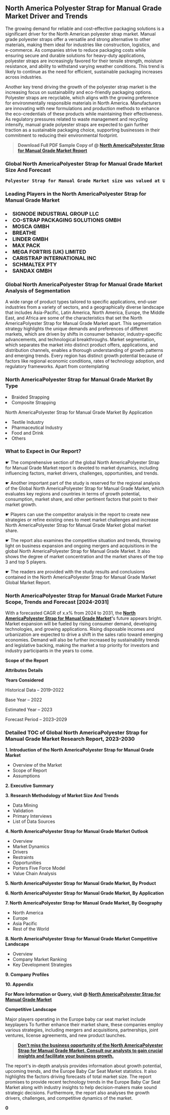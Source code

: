 <p><h2>North America Polyester Strap for Manual Grade Market Driver and Trends</h2><p>The growing demand for reliable and cost-effective packaging solutions is a significant driver for the North American polyester strap market. Manual grade polyester straps offer a versatile and strong alternative to other materials, making them ideal for industries like construction, logistics, and e-commerce. As companies strive to reduce packaging costs while ensuring secure and durable solutions for heavy-duty applications, polyester straps are increasingly favored for their tensile strength, moisture resistance, and ability to withstand varying weather conditions. This trend is likely to continue as the need for efficient, sustainable packaging increases across industries.</p><p>Another key trend driving the growth of the polyester strap market is the increasing focus on sustainability and eco-friendly packaging options. Polyester straps are recyclable, which aligns with the growing preference for environmentally responsible materials in North America. Manufacturers are innovating with new formulations and production methods to enhance the eco-credentials of these products while maintaining their effectiveness. As regulatory pressures related to waste management and recycling intensify, manual grade polyester straps are expected to gain further traction as a sustainable packaging choice, supporting businesses in their commitment to reducing their environmental footprint.</p></p><blockquote id="" class=""><strong>Download Full PDF Sample Copy of @&nbsp;<a href="https://www.verifiedmarketreports.com/download-sample/?rid=357084&utm_source=GitHub-Jan&utm_medium=281" target="_blank">North AmericaPolyester Strap for Manual Grade Market Report</a>&nbsp;&nbsp;</strong></blockquote><h3 id="" class=""><strong>Global&nbsp;North AmericaPolyester Strap for Manual Grade Market Size And Forecast</strong></h3><pre class="reader-text-block__code-block"><strong>Polyester Strap for Manual Grade Market size was valued at USD 1.2 Billion in 2022 and is projected to reach USD 2.1 Billion by 2030, growing at a CAGR of 7.9% from 2024 to 2030.</strong></pre><h3 id="" class="">Leading Players in the&nbsp;North AmericaPolyester Strap for Manual Grade Market</h3><h3 class=""></Li><Li>SIGNODE INDUSTRIAL GROUP LLC</Li><Li> CO-STRAP PACKAGING SOLUTIONS GMBH</Li><Li> MOSCA GMBH</Li><Li> BREATHE</Li><Li> LINDER GMBH</Li><Li> MAX PACK</Li><Li> MEGA FORTRIS (UK) LIMITED</Li><Li> CARISTRAP INTERNATIONAL INC</Li><Li> SCHMALTEX PTY</Li><Li> SANDAX GMBH</h3><h3 id="" class="">Global&nbsp;North AmericaPolyester Strap for Manual Grade Market Analysis of Segmentation</h3><p id="" class="">A wide range of product types tailored to specific applications, end-user industries from a variety of sectors, and a geographically diverse landscape that includes Asia-Pacific, Latin America, North America, Europe, the Middle East, and Africa are some of the characteristics that set the North AmericaPolyester Strap for Manual Grade Market apart. This segmentation strategy highlights the unique demands and preferences of different markets, which are driven by shifts in consumer behavior, industry-specific advancements, and technological breakthroughs. Market segmentation, which separates the market into distinct product offers, applications, and distribution channels, enables a thorough understanding of growth patterns and emerging trends. Every region has distinct growth potential because of factors like regional economic conditions, rates of technology adoption, and regulatory frameworks. Apart from contemplating</p><h3 id="" class="">North AmericaPolyester Strap for Manual Grade Market&nbsp;By Type</h3><p></Li><Li>Braided Strapping</Li><Li> Composite Strapping</p><div class="" data-test-id=""><p>North AmericaPolyester Strap for Manual Grade Market&nbsp;By Application</p></div><p class=""></Li><Li>Textile Industry</Li><Li> Pharmaceutical Industry</Li><Li> Food and Drink</Li><Li> Others</p><div class="" data-test-id=""><h3><span class="">What to Expect in Our Report?</span></h3></div><div class="" data-test-id=""><p><span class="">☛ The comprehensive section of the global North AmericaPolyester Strap for Manual Grade Market report is devoted to market dynamics, including influencing factors, market drivers, challenges, opportunities, and trends.</span></p></div><div class="" data-test-id=""><p><span class="">☛ Another important part of the study is reserved for the regional analysis of the Global North AmericaPolyester Strap for Manual Grade Market, which evaluates key regions and countries in terms of growth potential, consumption, market share, and other pertinent factors that point to their market growth.</span></p></div><div class="" data-test-id=""><p><span class="">☛ Players can use the competitor analysis in the report to create new strategies or refine existing ones to meet market challenges and increase North AmericaPolyester Strap for Manual Grade Market global market share.</span></p></div><div class="" data-test-id=""><p><span class="">☛ The report also examines the competitive situation and trends, throwing light on business expansion and ongoing mergers and acquisitions in the global North AmericaPolyester Strap for Manual Grade Market. It also shows the degree of market concentration and the market shares of the top 3 and top 5 players.</span></p></div><div class="" data-test-id=""><p><span class="">☛ The readers are provided with the study results and conclusions contained in the North AmericaPolyester Strap for Manual Grade Market Global Market Report.</span></p></div><div class="" data-test-id=""><h3><span class="">North AmericaPolyester Strap for Manual Grade Market Future Scope, Trends and Forecast [2024-2031]</span></h3></div><div class="" data-test-id=""><p><span class="">With a forecasted CAGR of x.x% from 2024 to 2031, the <strong><a href="https://www.verifiedmarketreports.com/download-sample/?rid=357084&utm_source=GitHub-Jan&utm_medium=281" target="_blank">North AmericaPolyester Strap for Manual Grade Market</a>'</strong>s future appears bright. Market expansion will be fueled by rising consumer demand, developing technologies, and growing applications. Rising disposable incomes and urbanization are expected to drive a shift in the sales ratio toward emerging economies. Demand will also be further increased by sustainability trends and legislative backing, making the market a top priority for investors and industry participants in the years to come.</span></p><p id="ember66" class="ember-view reader-text-block__paragraph"><strong>Scope of the Report</strong></p><p id="ember67" class="ember-view reader-text-block__paragraph"><strong>Attributes Details</strong></p><p id="ember68" class="ember-view reader-text-block__paragraph"><strong>Years Considered</strong></p><p id="ember69" class="ember-view reader-text-block__paragraph">Historical Data &ndash; 2019&ndash;2022</p><p id="ember70" class="ember-view reader-text-block__paragraph">Base Year &ndash; 2022</p><p id="ember71" class="ember-view reader-text-block__paragraph">Estimated Year &ndash; 2023</p><p id="ember72" class="ember-view reader-text-block__paragraph">Forecast Period &ndash; 2023&ndash;2029</p></div><h3 id="" class="">Detailed TOC of Global North AmericaPolyester Strap for Manual Grade Market Research Report, 2023-2030</h3><p id="" class=""><strong>1. Introduction of the North AmericaPolyester Strap for Manual Grade Market</strong></p><ul><li>Overview of the Market</li><li>Scope of Report</li><li>Assumptions</li></ul><p id="" class=""><strong>2. Executive Summary</strong></p><p id="" class=""><strong>3. Research Methodology of Market Size And Trends</strong></p><ul><li>Data Mining</li><li>Validation</li><li>Primary Interviews</li><li>List of Data Sources</li></ul><p id="" class=""><strong>4. North AmericaPolyester Strap for Manual Grade Market Outlook</strong></p><ul><li>Overview</li><li>Market Dynamics</li><li>Drivers</li><li>Restraints</li><li>Opportunities</li><li>Porters Five Force Model</li><li>Value Chain Analysis</li></ul><p id="" class=""><strong>5. North AmericaPolyester Strap for Manual Grade Market, By Product</strong></p><p id="" class=""><strong>6. North AmericaPolyester Strap for Manual Grade Market, By Application</strong></p><p id="" class=""><strong>7. North AmericaPolyester Strap for Manual Grade Market, By Geography</strong></p><ul><li>North America</li><li>Europe</li><li>Asia Pacific</li><li>Rest of the World</li></ul><p id="" class=""><strong>8. North AmericaPolyester Strap for Manual Grade Market Competitive Landscape</strong></p><ul><li>Overview</li><li>Company Market Ranking</li><li>Key Development Strategies</li></ul><p id="" class=""><strong>9. Company Profiles</strong></p><p id="" class=""><strong>10. Appendix</strong></p><p><strong>For More Information or Query, visit&nbsp;@ <a href="https://www.verifiedmarketreports.com/product/polyester-strap-for-manual-grade-market/" target="_blank">North AmericaPolyester Strap for Manual Grade Market</a></strong></p><p id="ember61" class="ember-view reader-text-block__paragraph"><strong>Competitive Landscape</strong></p><p id="ember62" class="ember-view reader-text-block__paragraph">Major players operating in the Europe baby car seat market include keyplayers To further enhance their market share, these companies employ various strategies, including mergers and acquisitions, partnerships, joint ventures, license agreements, and new product launches.</p><blockquote id="ember63" class="ember-view reader-text-block__blockquote"><strong><a href="https://www.verifiedmarketreports.com/download-sample/?rid=357084&utm_source=GitHub-Jan&utm_medium=281" target="_blank">Don&rsquo;t miss the business opportunity of the North AmericaPolyester Strap for Manual Grade Market. Consult our analysts to gain crucial insights and facilitate your business growth.</a></strong></blockquote><p id="ember64" class="ember-view reader-text-block__paragraph">The report's in-depth analysis provides information about growth potential, upcoming trends, and the Europe Baby Car Seat Market statistics. It also highlights the factors driving forecasts of total market size. The report promises to provide recent technology trends in the Europe Baby Car Seat Market along with industry insights to help decision-makers make sound strategic decisions. Furthermore, the report also analyses the growth drivers, challenges, and competitive dynamics of the market.</p><p class="ember-view reader-text-block__paragraph"><strong>0</strong></p>
